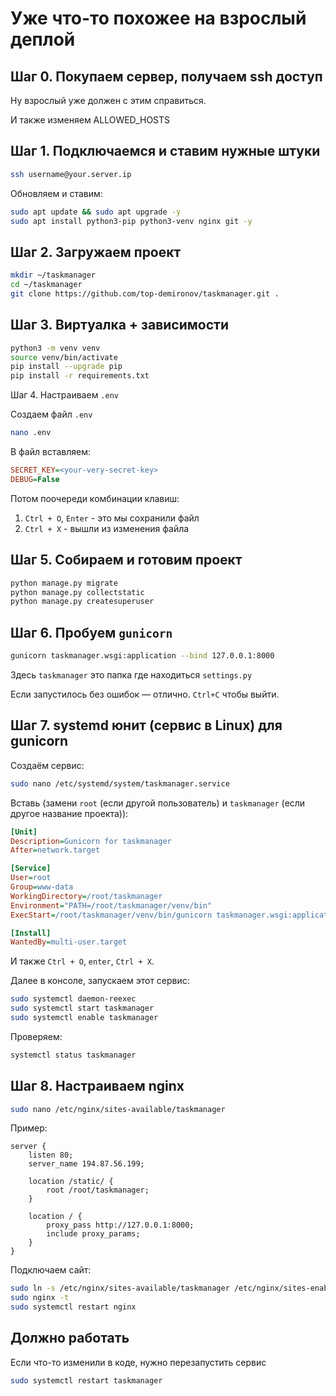 # Уже что-то похожее на взрослый деплой

## Шаг 0. Покупаем сервер, получаем ssh доступ
Ну взрослый уже должен с этим справиться.

И также изменяем ALLOWED_HOSTS

## Шаг 1. Подключаемся и ставим нужные штуки
```bash
ssh username@your.server.ip
```

Обновляем и ставим:
```bash
sudo apt update && sudo apt upgrade -y
sudo apt install python3-pip python3-venv nginx git -y
```

## Шаг 2. Загружаем проект

```bash
mkdir ~/taskmanager
cd ~/taskmanager
git clone https://github.com/top-demironov/taskmanager.git .
```

## Шаг 3. Виртуалка + зависимости

```bash
python3 -m venv venv
source venv/bin/activate
pip install --upgrade pip
pip install -r requirements.txt
```

Шаг 4. Настраиваем `.env`

Создаем файл `.env`
```bash
nano .env
```

В файл вставляем:
```ini
SECRET_KEY=<your-very-secret-key>
DEBUG=False
```

Потом поочереди комбинации клавиш:
1. `Ctrl + O`, `Enter` - это мы сохранили файл
2. `Ctrl + X` - вышли из изменения файла

## Шаг 5. Собираем и готовим проект

```bash
python manage.py migrate
python manage.py collectstatic
python manage.py createsuperuser
```

## Шаг 6. Пробуем `gunicorn`
```bash
gunicorn taskmanager.wsgi:application --bind 127.0.0.1:8000
```

Здесь `taskmanager` это папка где находиться `settings.py`

Если запустилось без ошибок — отлично. `Ctrl+C` чтобы выйти.


## Шаг 7. systemd юнит (сервис в Linux) для gunicorn

Создаём сервис:
```bash
sudo nano /etc/systemd/system/taskmanager.service
```

Вставь (замени `root` (если другой пользователь) и `taskmanager` (если другое название проекта)):
```ini
[Unit]
Description=Gunicorn for taskmanager
After=network.target

[Service]
User=root
Group=www-data
WorkingDirectory=/root/taskmanager
Environment="PATH=/root/taskmanager/venv/bin"
ExecStart=/root/taskmanager/venv/bin/gunicorn taskmanager.wsgi:application --bind 127.0.0.1:8000

[Install]
WantedBy=multi-user.target
```

И также `Ctrl + O`, `enter`, `Ctrl + X`.

Далее в консоле, запускаем этот сервис:

```bash
sudo systemctl daemon-reexec
sudo systemctl start taskmanager
sudo systemctl enable taskmanager
```

Проверяем:

```bash
systemctl status taskmanager
```

## Шаг 8. Настраиваем nginx

```bash
sudo nano /etc/nginx/sites-available/taskmanager
```

Пример:
```nginx
server {
    listen 80;
    server_name 194.87.56.199;

    location /static/ {
        root /root/taskmanager;
    }

    location / {
        proxy_pass http://127.0.0.1:8000;
        include proxy_params;
    }
}
```

Подключаем сайт:
```bash
sudo ln -s /etc/nginx/sites-available/taskmanager /etc/nginx/sites-enabled
sudo nginx -t
sudo systemctl restart nginx
```


## Должно работать

Если что-то изменили в коде, нужно перезапустить сервис
```bash
sudo systemctl restart taskmanager
```